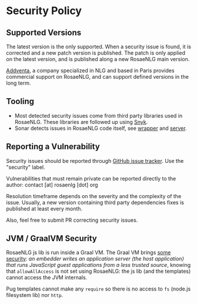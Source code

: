<!--
Copyright 2020 Ludan Stoecklé
SPDX-License-Identifier: Apache-2.0
-->
# Security Policy

## Supported Versions

The latest version is the only supported.
When a security issue is found, it is corrected and a new patch version is published. The patch is only applied on the latest version, and is published along a new RosaeNLG main version.

[Addventa](https://www.addventa.com/), a company specialized in NLG and based in Paris provides commercial support on RosaeNLG, and can support defined versions in the long term.


## Tooling

- Most detected security issues come from third party libraries used in RosaeNLG. These libraries are followed up using [Snyk](https://snyk.io/).
- Sonar detects issues in RosaeNLG code itself, see [wrapper](https://sonarcloud.io/dashboard?id=java-wrapper) and [server](https://sonarcloud.io/dashboard?id=java-server).



## Reporting a Vulnerability

Security issues should be reported through [GitHub issue tracker](https://github.com/RosaeNLG/rosaenlg-java/issues). Use the "security" label.

Vulnerabilities that must remain private can be reported directly to the author: contact [at] rosaenlg [dot] org

Resolution timeframe depends on the severity and the complexity of the issue.
Usually, a new version containing third party dependencies fixes is published at least every month.

Also, feel free to submit PR correcting security issues.


## JVM / GraalVM Security

RosaeNLG js lib is run inside a Graal VM. The Graal VM brings [some security](https://www.graalvm.org/docs/security-guide/): _an embedder writes an application server (the host application) that runs JavaScript guest applications from a less trusted source_, knowing that `allowAllAccess` is not set using RosaeNLG: the js lib (and the templates) cannot access the JVM internals.

Pug templates cannot make any `require` so there is no access to `fs` (node.js filesystem lib) nor `http`.


